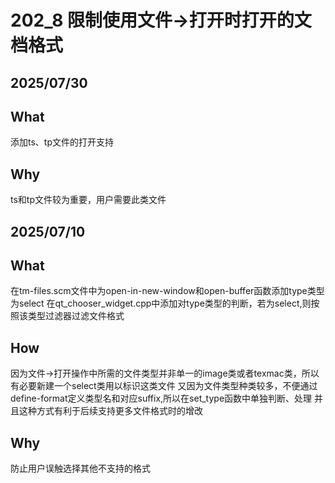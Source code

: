 # 202_8 限制使用文件->打开时打开的文档格式

## 2025/07/30

## What
添加ts、tp文件的打开支持

## Why
ts和tp文件较为重要，用户需要此类文件

## 2025/07/10

## What
在tm-files.scm文件中为open-in-new-window和open-buffer函数添加type类型为select
在qt_chooser_widget.cpp中添加对type类型的判断，若为select,则按照该类型过滤器过滤文件格式


## How
因为文件->打开操作中所需的文件类型并非单一的image类或者texmac类，所以有必要新建一个select类用以标识这类文件
又因为文件类型种类较多，不便通过define-format定义类型名和对应suffix,所以在set_type函数中单独判断、处理
并且这种方式有利于后续支持更多文件格式时的增改

## Why
防止用户误触选择其他不支持的格式

